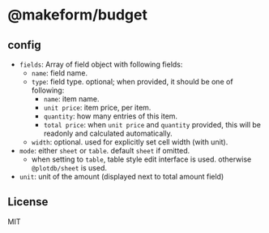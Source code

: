 # @makeform/budget

## config

 - `fields`: Array of field object with following fields:
   - `name`: field name.
   - `type`: field type. optional; when provided, it should be one of following:
     - `name`: item name.
     - `unit price`: item price, per item.
     - `quantity`: how many entries of this item.
     - `total price`: when `unit price` and `quantity` provided, this will be readonly and calculated automatically.
   - `width`: optional. used for explicitly set cell width (with unit).
 - `mode`: either `sheet` or `table`. default `sheet` if omitted.
   - when setting to `table`, table style edit interface is used. otherwise `@plotdb/sheet` is used.
 - `unit`: unit of the amount (displayed next to total amount field)


## License

MIT
